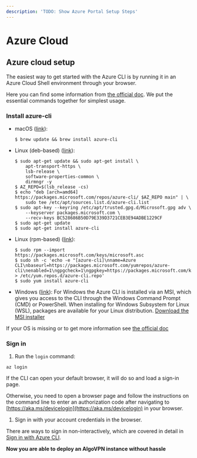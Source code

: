 ```yaml
---
description: 'TODO: Show Azure Portal Setup Steps'
---
```


# Azure Cloud

## Azure cloud setup

The easiest way to get started with the Azure CLI is by running it in an Azure Cloud Shell environment through your browser.

Here you can find some information from [the official doc](https://docs.microsoft.com/en-us/cli/azure/get-started-with-azure-cli?view=azure-cli-latest). We put the essential commands together for simplest usage.

### Install azure-cli

* macOS \([link](https://docs.microsoft.com/en-us/cli/azure/install-azure-cli-macos?view=azure-cli-latest)\):

  ```text
  $ brew update && brew install azure-cli
  ```

* Linux \(deb-based\) \([link](https://docs.microsoft.com/en-us/cli/azure/install-azure-cli-apt?view=azure-cli-latest)\):

  ```text
  $ sudo apt-get update && sudo apt-get install \
      apt-transport-https \
      lsb-release \
      software-properties-common \
      dirmngr -y
  $ AZ_REPO=$(lsb_release -cs)
  $ echo "deb [arch=amd64] https://packages.microsoft.com/repos/azure-cli/ $AZ_REPO main" | \
      sudo tee /etc/apt/sources.list.d/azure-cli.list
  $ sudo apt-key --keyring /etc/apt/trusted.gpg.d/Microsoft.gpg adv \
      --keyserver packages.microsoft.com \
      --recv-keys BC528686B50D79E339D3721CEB3E94ADBE1229CF
  $ sudo apt-get update
  $ sudo apt-get install azure-cli
  ```

* Linux \(rpm-based\) \([link](https://docs.microsoft.com/en-us/cli/azure/install-azure-cli-yum?view=azure-cli-latest)\):

  ```text
  $ sudo rpm --import https://packages.microsoft.com/keys/microsoft.asc
  $ sudo sh -c 'echo -e "[azure-cli]\nname=Azure CLI\nbaseurl=https://packages.microsoft.com/yumrepos/azure-cli\nenabled=1\ngpgcheck=1\ngpgkey=https://packages.microsoft.com/keys/microsoft.asc" > /etc/yum.repos.d/azure-cli.repo'
  $ sudo yum install azure-cli
  ```

* Windows \([link](https://docs.microsoft.com/en-us/cli/azure/install-azure-cli-windows?view=azure-cli-latest)\): For Windows the Azure CLI is installed via an MSI, which gives you access to the CLI through the Windows Command Prompt \(CMD\) or PowerShell. When installing for Windows Subsystem for Linux \(WSL\), packages are available for your Linux distribution. [Download the MSI installer](https://aka.ms/installazurecliwindows)

If your OS is missing or to get more information see [the official doc](https://docs.microsoft.com/en-us/cli/azure/install-azure-cli?view=azure-cli-latest)

### Sign in

1. Run the `login` command:

```text
az login
```

If the CLI can open your default browser, it will do so and load a sign-in page.

Otherwise, you need to open a browser page and follow the instructions on the command line to enter an authorization code after navigating to [https://aka.ms/devicelogin](https://aka.ms/devicelogin) in your browser.

1. Sign in with your account credentials in the browser.

There are ways to sign in non-interactively, which are covered in detail in [Sign in with Azure CLI](https://docs.microsoft.com/en-us/cli/azure/authenticate-azure-cli?view=azure-cli-latest).

**Now you are able to deploy an AlgoVPN instance without hassle**

